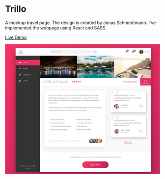 # Trillo

A mockup travel page. The design is created by Jonas Schmedtmann. I've implemented the webpage using React and SASS.

[Live Demo](https://yusufipk.github.io/trillo-react/)

![App's Screenshot](./src/commons/img/trillo.jpeg)
